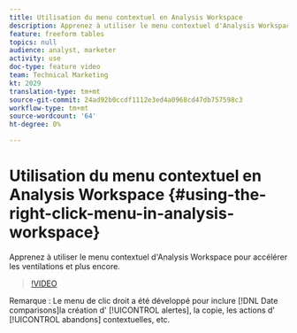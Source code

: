 ```yaml
---
title: Utilisation du menu contextuel en Analysis Workspace
description: Apprenez à utiliser le menu contextuel d'Analysis Workspace pour accélérer les ventilations et plus encore.
feature: freeform tables
topics: null
audience: analyst, marketer
activity: use
doc-type: feature video
team: Technical Marketing
kt: 2029
translation-type: tm+mt
source-git-commit: 24ad92b0ccdf1112e3ed4a0968cd47db757598c3
workflow-type: tm+mt
source-wordcount: '64'
ht-degree: 0%

---
```



# Utilisation du menu contextuel en Analysis Workspace {#using-the-right-click-menu-in-analysis-workspace}

Apprenez à utiliser le menu contextuel d&#39;Analysis Workspace pour accélérer les ventilations et plus encore.

>[!VIDEO](https://video.tv.adobe.com/v/23981/?quality=12)

Remarque : Le menu de clic droit a été développé pour inclure [!DNL Date comparisons]la création d&#39; [!UICONTROL alertes], la copie, les actions d&#39; [!UICONTROL abandons] contextuelles, etc.
